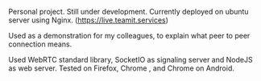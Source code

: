 Personal project. Still under development.
Currently deployed on ubuntu server using Nginx. (https://live.teamit.services)

Used as a demonstration for my colleagues, to explain what peer to peer connection means.

Used WebRTC standard library, SocketIO as signaling server and NodeJS as web server.
Tested on Firefox, Chrome , and Chrome on Android.
